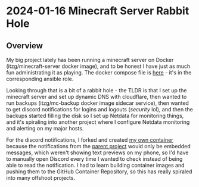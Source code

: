 # 2024-01-16 Minecraft Server Rabbit Hole

## Overview 

My big project lately has been running a minecraft server on Docker (itzg/minecraft-server docker image), and to be honest I have just as much fun administrating it as playing. The docker compose file is [here](https://github.com/spicyFajitas/cookbooks/blob/master/ansible/roles/minecraft/templates/docker-compose.yml.j2) - it's in the corresponding ansible role.

Looking through that is a bit of a rabbit hole - the TLDR is that I set up the minecraft server and set up dynamic DNS with cloudflare, then wanted to run backups (itzg/mc-backup docker image sidecar service), then wanted to get discord notifications for logins and logouts (*security* lol), and then the backups started filling the disk so I set up Netdata for monitoring things, and it's spiraling into another project where I configure Netdata monitoring and alerting on my major hosts.

For the discord notifications, I forked and created [my own container](https://github.com/spicyFajitas/minecraft-discord-webhook) because the notifications from the [parent project](https://github.com/saadbruno/minecraft-discord-webhook) would only be embedded messages, which weren't showing text previews on my phone, so I'd have to manually open Discord every time I wanted to check instead of being able to read the notification. I had to learn building container images and pushing them to the GitHub Container Repository, so this has really spiraled into many offshoot projects.
